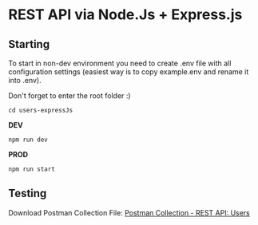# REST API via Node.Js + Express.js

## Starting
To start in non-dev environment you need to create .env file with all configuration settings (easiest way is to copy example.env and rename it into .env).

Don't forget to enter the root folder :)
```
cd users-expressJs
```

**DEV**
```
npm run dev
```
**PROD**
```
npm run start
```

## Testing
Download Postman Collection File: 
[Postman Collection - REST API: Users](https://github.com/user-attachments/files/15603599/REST.API-.Users.postman_collection.json)
